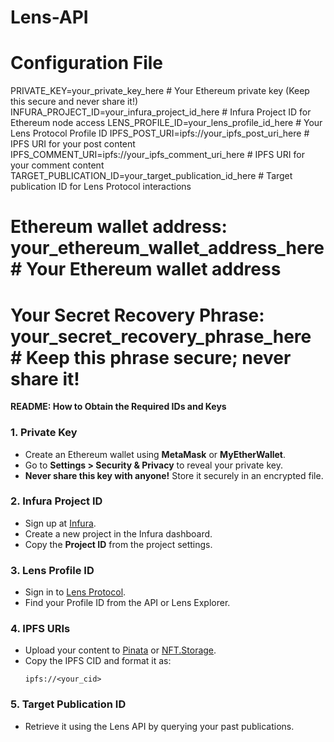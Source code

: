 # Lens-API

# Configuration File

PRIVATE_KEY=your_private_key_here  # Your Ethereum private key (Keep this secure and never share it!)
INFURA_PROJECT_ID=your_infura_project_id_here  # Infura Project ID for Ethereum node access
LENS_PROFILE_ID=your_lens_profile_id_here  # Your Lens Protocol Profile ID
IPFS_POST_URI=ipfs://your_ipfs_post_uri_here  # IPFS URI for your post content
IPFS_COMMENT_URI=ipfs://your_ipfs_comment_uri_here  # IPFS URI for your comment content
TARGET_PUBLICATION_ID=your_target_publication_id_here  # Target publication ID for Lens Protocol interactions

# Ethereum wallet address: your_ethereum_wallet_address_here  # Your Ethereum wallet address
# Your Secret Recovery Phrase: your_secret_recovery_phrase_here  # Keep this phrase secure; never share it!

**README: How to Obtain the Required IDs and Keys**

### 1. Private Key
- Create an Ethereum wallet using **MetaMask** or **MyEtherWallet**.
- Go to **Settings > Security & Privacy** to reveal your private key.
- **Never share this key with anyone!** Store it securely in an encrypted file.

### 2. Infura Project ID
- Sign up at [Infura](https://infura.io/).
- Create a new project in the Infura dashboard.
- Copy the **Project ID** from the project settings.

### 3. Lens Profile ID
- Sign in to [Lens Protocol](https://lens.xyz/).
- Find your Profile ID from the API or Lens Explorer.

### 4. IPFS URIs
- Upload your content to [Pinata](https://www.pinata.cloud/) or [NFT.Storage](https://nft.storage/).
- Copy the IPFS CID and format it as:
  ```
  ipfs://<your_cid>
  ```

### 5. Target Publication ID
- Retrieve it using the Lens API by querying your past publications.


